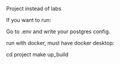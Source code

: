 Project instead of labs

If you want to run:

Go to .env and write your postgres config.

run with docker, must have docker desktop:

cd project
make up_build